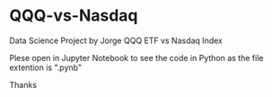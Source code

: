 # QQQ-vs-Nasdaq
Data Science Project by Jorge QQQ ETF vs Nasdaq Index


Plese open in Jupyter Notebook to see the code in Python as the file extention is  ".pynb"

Thanks
